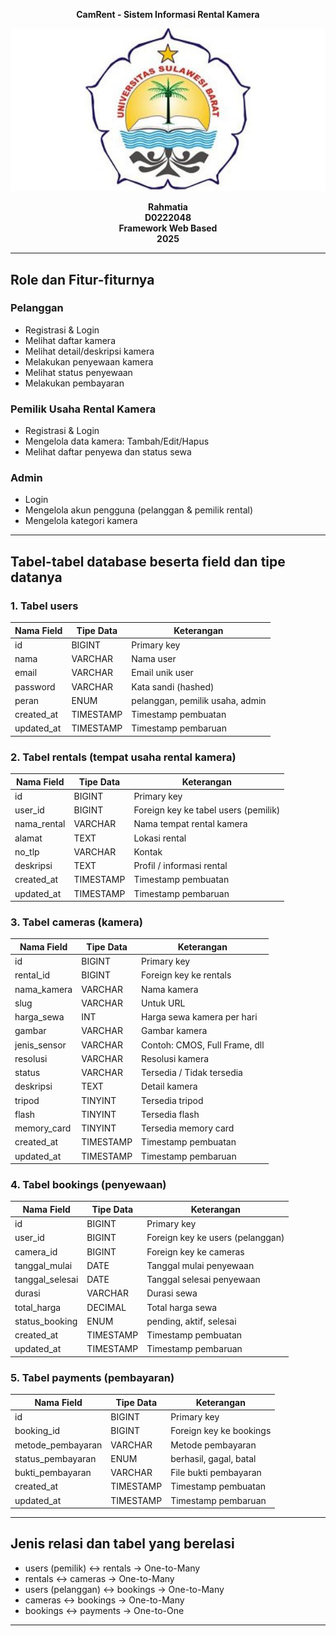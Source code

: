<p align="center"><strong>CamRent - Sistem Informasi Rental Kamera</strong></p>

<div align="center">

![logo_unsulbar](public/logo.jpg)

<b>Rahmatia</b><br>
<b>D0222048</b><br>
<b>Framework Web Based</b><br>
<b>2025</b>
</div>

---

## Role dan Fitur-fiturnya

### Pelanggan
- Registrasi & Login
- Melihat daftar kamera
- Melihat detail/deskripsi kamera
- Melakukan penyewaan kamera
- Melihat status penyewaan
- Melakukan pembayaran

### Pemilik Usaha Rental Kamera
- Registrasi & Login
- Mengelola data kamera: Tambah/Edit/Hapus
- Melihat daftar penyewa dan status sewa

### Admin
- Login
- Mengelola akun pengguna (pelanggan & pemilik rental)
- Mengelola kategori kamera

---

## Tabel-tabel database beserta field dan tipe datanya

### 1. Tabel users
| Nama Field      | Tipe Data | Keterangan                                     |
|-----------------|-----------|------------------------------------------------|
| id              | BIGINT    | Primary key                                    |
| nama            | VARCHAR   | Nama user                                      |
| email           | VARCHAR   | Email unik user                                |
| password        | VARCHAR   | Kata sandi (hashed)                            |
| peran           | ENUM      | pelanggan, pemilik usaha, admin                |
| created_at      | TIMESTAMP | Timestamp pembuatan                            |
| updated_at      | TIMESTAMP | Timestamp pembaruan                            |

### 2. Tabel rentals (tempat usaha rental kamera)
| Nama Field   | Tipe Data | Keterangan                              |
|--------------|-----------|-----------------------------------------|
| id           | BIGINT    | Primary key                             |
| user_id      | BIGINT    | Foreign key ke tabel users (pemilik)    |
| nama_rental  | VARCHAR   | Nama tempat rental kamera               |
| alamat       | TEXT      | Lokasi rental                           |
| no_tlp       | VARCHAR   | Kontak                                  |
| deskripsi    | TEXT      | Profil / informasi rental               |
| created_at   | TIMESTAMP | Timestamp pembuatan                     |
| updated_at   | TIMESTAMP | Timestamp pembaruan                     |

### 3. Tabel cameras (kamera)
| Nama Field       | Tipe Data | Keterangan                              |
|------------------|-----------|-----------------------------------------|
| id               | BIGINT    | Primary key                             |
| rental_id        | BIGINT    | Foreign key ke rentals                  |
| nama_kamera      | VARCHAR   | Nama kamera                             |
| slug             | VARCHAR   | Untuk URL                               |
| harga_sewa       | INT       | Harga sewa kamera per hari              |
| gambar           | VARCHAR   | Gambar kamera                           |
| jenis_sensor     | VARCHAR   | Contoh: CMOS, Full Frame, dll           |
| resolusi         | VARCHAR   | Resolusi kamera                         |
| status           | VARCHAR   | Tersedia / Tidak tersedia               |
| deskripsi        | TEXT      | Detail kamera                           |
| tripod           | TINYINT   | Tersedia tripod                         |
| flash            | TINYINT   | Tersedia flash                          |
| memory_card      | TINYINT   | Tersedia memory card                    |
| created_at       | TIMESTAMP | Timestamp pembuatan                     |
| updated_at       | TIMESTAMP | Timestamp pembaruan                     |

### 4. Tabel bookings (penyewaan)
| Nama Field       | Tipe Data | Keterangan                          |
|------------------|-----------|-------------------------------------|
| id               | BIGINT    | Primary key                         |
| user_id          | BIGINT    | Foreign key ke users (pelanggan)    |
| camera_id        | BIGINT    | Foreign key ke cameras              |
| tanggal_mulai    | DATE      | Tanggal mulai penyewaan             |
| tanggal_selesai  | DATE      | Tanggal selesai penyewaan           |
| durasi           | VARCHAR   | Durasi sewa                         |
| total_harga      | DECIMAL   | Total harga sewa                    |
| status_booking   | ENUM      | pending, aktif, selesai             |
| created_at       | TIMESTAMP | Timestamp pembuatan                 |
| updated_at       | TIMESTAMP | Timestamp pembaruan                 |

### 5. Tabel payments (pembayaran)
| Nama Field        | Tipe Data | Keterangan                          |
|-------------------|-----------|-------------------------------------|
| id                | BIGINT    | Primary key                         |
| booking_id        | BIGINT    | Foreign key ke bookings             |
| metode_pembayaran | VARCHAR   | Metode pembayaran                   |
| status_pembayaran | ENUM      | berhasil, gagal, batal              |
| bukti_pembayaran  | VARCHAR   | File bukti pembayaran               |
| created_at        | TIMESTAMP | Timestamp pembuatan                 |
| updated_at        | TIMESTAMP | Timestamp pembaruan                 |

---

## Jenis relasi dan tabel yang berelasi

- users (pemilik) ↔ rentals → One-to-Many  
- rentals ↔ cameras → One-to-Many  
- users (pelanggan) ↔ bookings → One-to-Many  
- cameras ↔ bookings → One-to-Many  
- bookings ↔ payments → One-to-One

---
